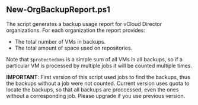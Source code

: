 ## New-OrgBackupReport.ps1
The script generates a backup usage report for vCloud Director organizations. For each organization the report provides:

- The total number of VMs in backups.
- The total amount of space used on repositories.

Note that `$protectedVms` is a simple sum of all VMs in all backups, so if a particular VM is processed by multiple jobs it will be counted multiple times.

**IMPORTANT**: First version of this script used jobs to find the backups, thus the backups without a job were not counted. Current version uses quota to locate the backups, so that all backups are proccessed, even the ones without a corresponding job. Please upgrade if you use previous version.